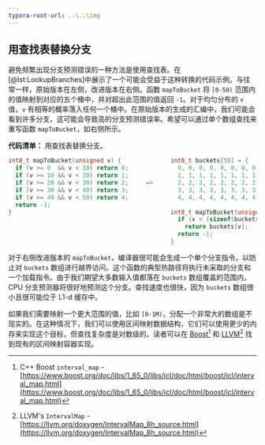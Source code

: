 ```yaml
---
typora-root-url: ..\..\img
---
```


## 用查找表替换分支

避免频繁出现分支预测错误的一种方法是使用查找表。在[@lst:LookupBranches]中展示了一个可能会受益于这种转换的代码示例。与往常一样，原始版本在左侧，改进版本在右侧。函数 `mapToBucket` 将 `[0-50)` 范围内的值映射到对应的五个桶中，并对超出此范围的值返回 `-1`。对于均匀分布的 `v` 值，`v` 有相等的概率落入任何一个桶中。在原始版本的生成的汇编中，我们可能会看到许多分支，这可能会导致高的分支预测错误率。希望可以通过单个数组查找来重写函数 `mapToBucket`，如右侧所示。

**代码清单：** 用查找表替换分支。

```cpp
int8_t mapToBucket(unsigned v) {              int8_t buckets[50] = {
  if (v >= 0  && v < 10) return 0;              0, 0, 0, 0, 0, 0, 0, 0, 0, 0,
  if (v >= 10 && v < 20) return 1;              1, 1, 1, 1, 1, 1, 1, 1, 1, 1,
  if (v >= 20 && v < 30) return 2;     =>       2, 2, 2, 2, 2, 2, 2, 2, 2, 2,
  if (v >= 30 && v < 40) return 3;              3, 3, 3, 3, 3, 3, 3, 3, 3, 3,
  if (v >= 40 && v < 50) return 4;              4, 4, 4, 4, 4, 4, 4, 4, 4, 4};
  return -1;
}                                             int8_t mapToBucket(unsigned v) {
                                                if (v < (sizeof(buckets) / sizeof(int8_t)))
                                                  return buckets[v];
                                                return -1;
                                              }
```

对于右侧改进版本的 `mapToBucket`，编译器很可能会生成一个单个分支指令，以防止对 `buckets` 数组进行越界访问。这个函数的典型热路径将执行未采取的分支和一个加载指令。由于我们期望大多数输入值都落在 `buckets` 数组覆盖的范围内，CPU 分支预测器将很好地预测这个分支。查找速度也很快，因为 `buckets` 数组很小且很可能位于 L1-d 缓存中。

如果我们需要映射一个更大范围的值，比如 `[0-1M)`，分配一个非常大的数组是不现实的。在这种情况下，我们可以使用区间映射数据结构，它们可以使用更少的内存来实现这个目标，但查找复杂度是对数级的。读者可以在 [Boost](https://www.boost.org/doc/libs/1_65_0/libs/icl/doc/html/boost/icl/interval_map.html)[^2] 和 [LLVM](https://llvm.org/doxygen/IntervalMap_8h_source.html)[^3] 找到现有的区间映射容器实现。

[^2]: C++ Boost `interval_map` - [https://www.boost.org/doc/libs/1_65_0/libs/icl/doc/html/boost/icl/interval_map.html](https://www.boost.org/doc/libs/1_65_0/libs/icl/doc/html/boost/icl/interval_map.html)
[^3]: LLVM's `IntervalMap` - [https://llvm.org/doxygen/IntervalMap_8h_source.html](https://llvm.org/doxygen/IntervalMap_8h_source.html)
